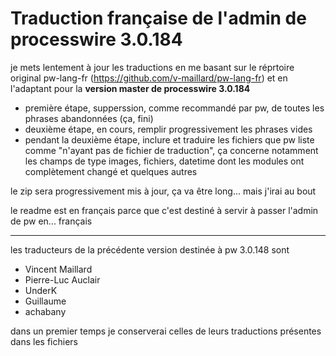 # Traduction française de l'admin de processwire 3.0.184

je mets lentement à jour les traductions en me basant sur le réprtoire original pw-lang-fr (https://github.com/v-maillard/pw-lang-fr) et en l'adaptant pour la **version master de processwire 3.0.184**

* première étape, supperssion, comme recommandé par pw, de toutes les phrases abandonnées (ça, fini)
* deuxième étape, en cours, remplir progressivement les phrases vides
* pendant la deuxième étape, inclure et traduire les fichiers que pw liste comme "n'ayant pas de fichier de traduction", ça concerne notamment les champs de type images, fichiers, datetime dont les modules ont complètement changé et quelques autres

le zip sera progressivement mis à jour, ça va être long... mais j'irai au bout

le readme est en français parce que c'est destiné à servir à passer l'admin de pw en... français

---
les traducteurs de la précédente version destinée à pw 3.0.148 sont

* Vincent Maillard
* Pierre-Luc Auclair
* UnderK
* Guillaume
* achabany

dans un premier temps je conserverai celles de leurs traductions présentes dans les fichiers

